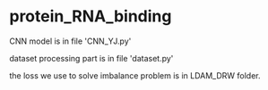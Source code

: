 # protein_RNA_binding

CNN model is in file 'CNN_YJ.py'

dataset processing part is in file 'dataset.py'

the loss we use to solve imbalance problem is in LDAM_DRW folder.
